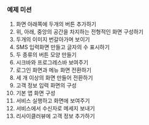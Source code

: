 ### 예제 미션

1. 화면 아래쪽에 두개의 버튼 추가하기
2. 위, 아래, 중앙의 공간을 차지하는 전형적인 화면 구성하기
3. 두개의 이미지 번갈아가며 보이기
4. SMS 입력화면 만들고 글자의 수 표시하기 
5. 두 종류의 버튼 모양 만들기
6. 시크바와 프로그레스바 보여주기
7. 로그인 화면과 메뉴 화면 전환하기
8. 세 개 이상의 화면 만들어 전환하기
9. 고객 정보 입력 화면의 구성
10. 기본 앱 화면 구성
11. 서비스 실행하고 화면에 보여주기
12. 서비스에서 수신자로 메세지 보내기
13. 리사이클러뷰에 고객 정보 추가하기